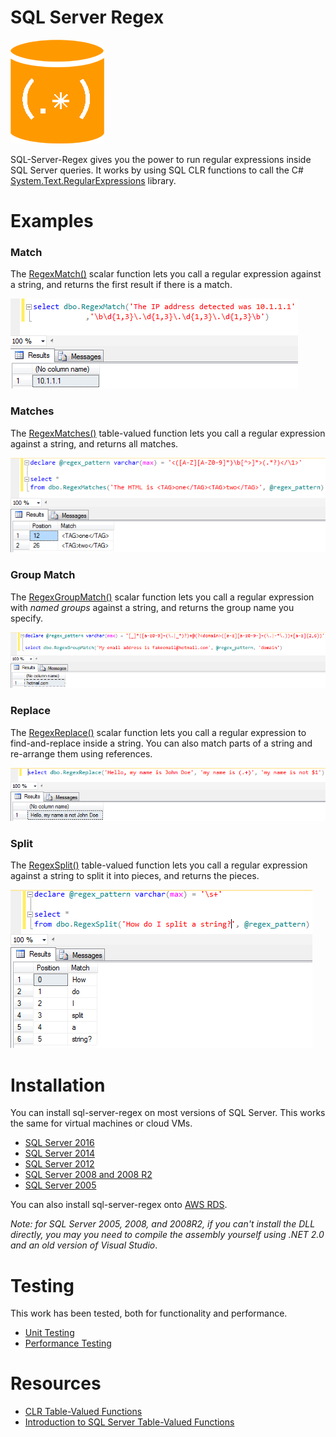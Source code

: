 # SQL Server Regex

![SQL Regex Logo](/images/sql-regex-logo.png)

SQL-Server-Regex gives you the power to run regular expressions inside SQL Server queries. It works by using SQL CLR functions to call the C# [System.Text.RegularExpressions](https://msdn.microsoft.com/en-us/library/system.text.regularexpressions.regex.aspx) library.

# Examples

### Match

The [RegexMatch()](/examples/match.md) scalar function lets you call a regular expression against a string, and returns the first result if there is a match.

![Match SSMS example](/images/match-1.png)

### Matches

The [RegexMatches()](/examples/matches.md) table-valued function lets you call a regular expression against a string, and returns all matches.

![Matches SSMS example](/images/matches-1.png)

### Group Match

The [RegexGroupMatch()](/examples/group-match.md) scalar function lets you call a regular expression with *named groups* against a string, and returns the group name you specify.

![Group Match SSMS example](/images/groupmatch-1.png)

### Replace

The [RegexReplace()](/examples/replace.md) scalar function lets you call a regular expression to find-and-replace inside a string. You can also match parts of a string and re-arrange them using references.

![Replace SSMS example](/images/replace-1.png)

### Split

The [RegexSplit()](/examples/split.md) table-valued function lets you call a regular expression against a string to split it into pieces, and returns the pieces.

![Split SSMS example](/images/split-1.png)


# Installation

You can install sql-server-regex on most versions of SQL Server. This works the same for virtual machines or cloud VMs.

* [SQL Server 2016](/install/sql-2016.md)
* [SQL Server 2014](/install/sql-2014.md)
* [SQL Server 2012](/install/sql-2012.md)
* [SQL Server 2008 and 2008 R2](/install/sql-2008.md)
* [SQL Server 2005](/install/sql-2005.md)

You can also install sql-server-regex onto [AWS RDS](/install/aws-rds.md).

*Note: for SQL Server 2005, 2008, and 2008R2, if you can't install the DLL directly, you may you need to compile the assembly yourself using .NET 2.0 and an old version of Visual Studio*.

# Testing

This work has been tested, both for functionality and performance.

* [Unit Testing](/test/unit-tests.md)
* [Performance Testing](/test/perf-tests.md)

# Resources

* [CLR Table-Valued Functions](https://msdn.microsoft.com/en-us/library/ms131103.aspx)
* [Introduction to SQL Server Table-Valued Functions](https://www.mssqltips.com/sqlservertip/2582/introduction-to-sql-server-clr-table-valued-functions/)
